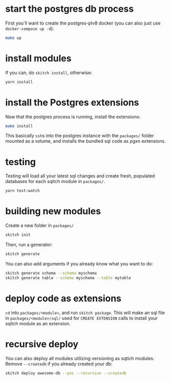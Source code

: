 # start the postgres db process

First you'll want to create the postgres-plv8 docker (you can also just use `docker-compose up -d`):

```sh
make up
```

# install modules

If you can, do `skitch install`, otherwise:

```sh
yarn install
```

# install the Postgres extensions

Now that the postgres process is running, install the extensions:

```sh
make install
```

This basically `ssh`s into the postgres instance with the `packages/` folder mounted as a volume, and installs the bundled sql code as pgxn extensions.

# testing

Testing will load all your latest sql changes and create fresh, populated databases for each sqitch module in `packages/`.

```sh
yarn test:watch
```

# building new modules

Create a new folder in `packages/`

```sh
skitch init
```

Then, run a generator:

```sh
skitch generate
```

You can also add arguments if you already know what you want to do:

```sh
skitch generate schema --schema myschema
skitch generate table --schema myschema --table mytable
```

# deploy code as extensions

`cd` into `packages/<module>`, and run `skitch package`. This will make an sql file in `packages/<module>/sql/` used for `CREATE EXTENSION` calls to install your sqitch module as an extension.

# recursive deploy

You can also deploy all modules utilizing versioning as sqtich modules. Remove `--createdb` if you already created your db:

```sh
skitch deploy awesome-db --yes --recursive --createdb
```
